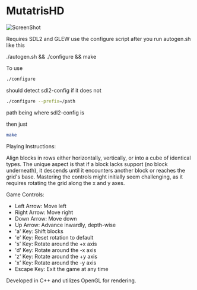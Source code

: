 # MutatrisHD

![ScreenShot](http://lostsidedead.biz/osx/mut3d.png "screenshot")


Requires SDL2 and GLEW use the configure script
after you run autogen.sh like this

./autogen.sh && ./configure && make


To use 
```bash
./configure
```

should detect sdl2-config if it does not

```bash
./configure --prefix=/path
```

path being where sdl2-config is

then just
```bash
make
```


Playing Instructions:

Align blocks in rows either horizontally, vertically, or into a cube of identical types. The unique aspect is that if a block lacks support (no block underneath), it descends until it encounters another block or reaches the grid's base. Mastering the controls might initially seem challenging, as it requires rotating the grid along the x and y axes.

Game Controls:

- Left Arrow: Move left
- Right Arrow: Move right
- Down Arrow: Move down
- Up Arrow: Advance inwardly, depth-wise
- 'a' Key: Shift blocks
- 'e' Key: Reset rotation to default
- 's' Key: Rotate around the +x axis
- 'd' Key: Rotate around the -x axis
- 'z' Key: Rotate around the +y axis
- 'x' Key: Rotate around the -y axis
- Escape Key: Exit the game at any time


Developed in C++ and utilizes OpenGL for rendering.


